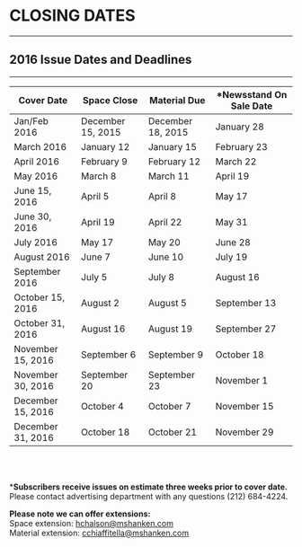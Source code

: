 # CLOSING DATES
----
                
## 2016 Issue Dates and Deadlines
----


| Cover Date | Space Close | Material Due | *Newsstand On Sale Date |
| ---------- | ----------- | ------------ | -------------------- |
|Jan/Feb 2016|December 15, 2015|December 18, 2015|January 28|
|March 2016|January 12|January 15|February 23|
|April 2016|February 9|February 12|March 22|
|May 2016|March 8|March 11|April 19|
|June 15, 2016|April 5|April 8|May 17|
|June 30, 2016|April 19|April 22|May 31|
|July 2016|May 17|May 20|June 28|
|August 2016|June 7|June 10|July 19|
|September 2016|July 5|July 8|August 16|
|October 15, 2016|August 2|August 5|September 13|
|October 31, 2016|August 16|August 19|September 27|
|November 15, 2016|September 6|September 9|October 18|
|November 30, 2016|September 20|September 23|November 1|
|December 15, 2016|October 4|October 7|November 15|
|December 31, 2016|October 18|October 21|November 29|

<br /><br />

***Subscribers receive issues on estimate three weeks prior to cover date.**<br />
Please contact advertising department with any questions (212) 684-4224.

**Please note we can offer extensions:**<br />
Space extension: [hchalson@mshanken.com](mailto:hchalson@mshanken.com)<br />
Material extension: [cchiaffitella@mshanken.com](mailto:cchiaffitella@mshanken.com)

